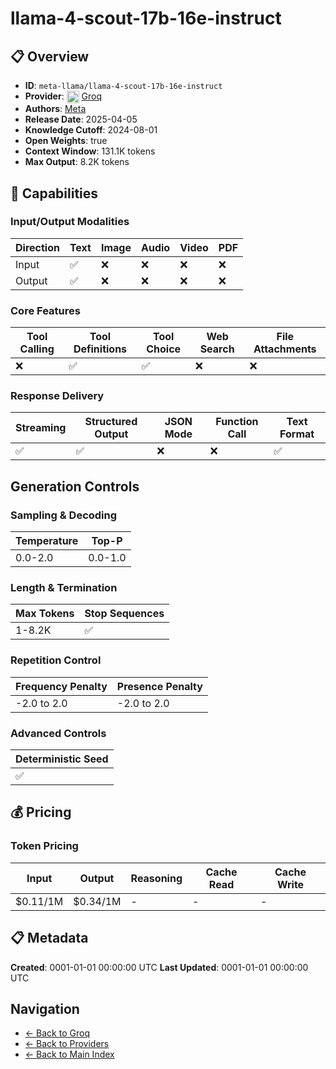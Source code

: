 # llama-4-scout-17b-16e-instruct

## 📋 Overview

- **ID**: `meta-llama/llama-4-scout-17b-16e-instruct`
- **Provider**: <img src="../logo.svg" alt="" width="20" height="20" style="vertical-align: middle"> [Groq](../README.md)
- **Authors**: [Meta](../../../../authors/meta/README.md)
- **Release Date**: 2025-04-05
- **Knowledge Cutoff**: 2024-08-01
- **Open Weights**: true
- **Context Window**: 131.1K tokens
- **Max Output**: 8.2K tokens

## 🎯 Capabilities

### Input/Output Modalities

| Direction | Text | Image | Audio | Video | PDF |
|-----------|------|-------|-------|-------|-----|
| Input     | ✅   | ❌   | ❌   | ❌   | ❌   |
| Output    | ✅   | ❌   | ❌   | ❌   | ❌   |

### Core Features

| Tool Calling | Tool Definitions | Tool Choice | Web Search | File Attachments |
|--------------|------------------|-------------|------------|------------------|
| ❌           | ✅               | ✅          | ❌         | ❌               |

### Response Delivery

| Streaming | Structured Output | JSON Mode | Function Call | Text Format |
|-----------|-------------------|-----------|---------------|--------------|
| ✅        | ✅                | ❌        | ❌            | ✅           |

## Generation Controls

### Sampling & Decoding

| Temperature | Top-P |
|---|---|
| 0.0-2.0 | 0.0-1.0 |

### Length & Termination

| Max Tokens | Stop Sequences |
|---|---|
| 1-8.2K | ✅ |

### Repetition Control

| Frequency Penalty | Presence Penalty |
|---|---|
| -2.0 to 2.0 | -2.0 to 2.0 |

### Advanced Controls

| Deterministic Seed |
|---|
| ✅ |

## 💰 Pricing

### Token Pricing

| Input | Output | Reasoning | Cache Read | Cache Write |
|-------|--------|-----------|------------|-------------|
| $0.11/1M | $0.34/1M | - | - | - |

## 📋 Metadata

**Created**: 0001-01-01 00:00:00 UTC
**Last Updated**: 0001-01-01 00:00:00 UTC

## Navigation

- [← Back to Groq](../../README.md)
- [← Back to Providers](../../../README.md)
- [← Back to Main Index](../../../../README.md)
